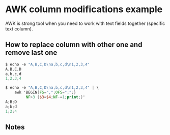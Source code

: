 # AWK column modifications example

AWK is strong tool when you need to work with text fields together (specific text column).

## How to replace column with other one and remove last one

```awk
$ echo -e "A,B,C,D\na,b,c,d\n1,2,3,4"
A,B,C,D
a,b,c,d
1,2,3,4

$ echo -e "A,B,C,D\na,b,c,d\n1,2,3,4" | \
    awk 'BEGIN{FS=",";OFS=";";}
         NF>3 {$3=$4;NF-=1;print;}'
A;B;D
a;b;d
1;2;4
```

## Notes
